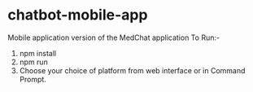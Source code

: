# chatbot-mobile-app
Mobile application version of the MedChat application
To Run:- 
1) npm install
2) npm run
3) Choose your choice of platform from web interface or in Command Prompt.
